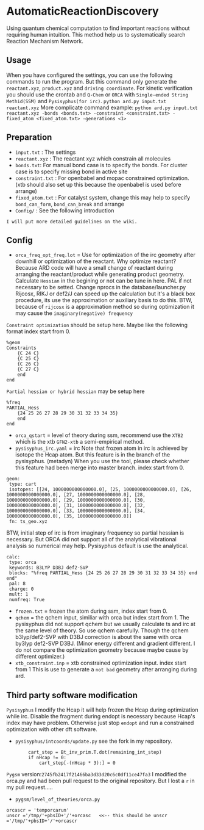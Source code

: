 # AutomaticReactionDiscovery
Using quantum chemical computation to find important reactions without
requiring human intuition.
This method help us to systematically search Reaction Mechanism Network.

## Usage
When you have configured the settings, you can use the following commands to run the program.
But this command only generate the `reactant.xyz`, `product.xyz` and `driving coordinate`.
For kinetic verification you should use the crontab and `Q-Chem` or `ORCA` with `Single-ended String Methid(SSM)` and `Pysisyphus(for irc)`.
`python ard.py input.txt reactant.xyz`
More complicate command example:
`python ard.py input.txt reactant.xyz -bonds <bonds.txt> -constraint <constraint.txt> -fixed_atom <fixed_atom.txt> -generations <1>`

## Preparation

 * `input.txt` : The settings
 * `reactant.xyz` : The reactant xyz which constrain all molecules
 * `bonds.txt`: For manual bond case is to specify the bonds. For cluster case is to specify missing bond in active site
 * `constraint.txt` : For openbabel and mopac constrained optimization. (xtb should also set up this because the openbabel is used before arrange)
 * `fixed_atom.txt` : For catalyst system, change this may help to specify `bond_can_form`, `bond_can_break` and arrange
 * `Config/` : See the following introduction

 `I will put more detailed guidelines on the wiki.`
## Config

* `orca_freq_opt_freq.lot` = Use for optimization of the irc geometry after downhill or optimization of the reactant.
Why optimize reactant? Because ARD code will have a small change of reactant during arranging the reactant/product while generating product geometry.
Calculate `Hessian` in the begining or not can be tune in here.
PAL if not necessary to be setted. Change nprocs in the database/launcher.py
Rijcosx, RIKJ or def2/J can speed up the calculation but it's a black box procedure, its use the approximation or auxiliary basis to do this.
BTW, because of `rijcosx` is a approximation method so during optimization it may cause the `imaginary(negative) frequency`

`Constraint optimization` should be setup here. Maybe like the following format index start from 0.
```
%geom
Constraints
	{C 24 C} 
	{C 25 C}
	{C 26 C}
	{C 27 C}
	end
end
```
`Partial hessian or hybrid hessian` may be setup here
```
%freq
PARTIAL_Hess 
	{24 25 26 27 28 29 30 31 32 33 34 35}
	end
end
```

* `orca_qstart` = level of theory during ssm, recommend use the `XTB2` which is the xtb `GFN2-xtb` a semi-empirical method.
* `pysisyphus_irc.yaml` = irc
Note that frozen atom in irc is achieved by isotope the Hcap atom.
But this feature is in the branch of the pysisyphus. (metadyn)
When you use the tool, please check whether this feature had been merge into master branch.
index start from 0.
```
geom:
 type: cart
 isotopes: [[24, 1000000000000000.0], [25, 1000000000000000.0], [26, 1000000000000000.0], [27, 1000000000000000.0], [28, 1000000000000000.0], [29, 1000000000000000.0], [30, 1000000000000000.0], [31, 1000000000000000.0], [32, 1000000000000000.0], [33, 1000000000000000.0], [34, 1000000000000000.0], [35, 1000000000000000.0]]
 fn: ts_geo.xyz
```
BTW, initial step of irc is from imaginary frequency so partial hessian is necessary.
But ORCA did not support all of the analytical vibrational analysis so numerical may help. Pysisyphus default is use the analytical.
```
calc:
 type: orca
 keywords: B3LYP D3BJ def2-SVP 
 blocks: "%freq PARTIAL_Hess {24 25 26 27 28 29 30 31 32 33 34 35} end end"
 pal: 8
 charge: 0
 mult: 1
 numfreq: True
```
* `frozen.txt` = frozen the atom during ssm, index start from 0.
* `qchem` = the qchem input, similiar with orca but index start from 1.
The pysisyphus did not support qchem but we usually calculate ts and irc at the same level of theory. So use qchem carefully.
Though the qchem b3lyp/def2-SVP with D3BJ correction is about the same with orca by3lyp def2-SVP D3BJ. 
(Minor energy different and gradient different. I do not compare the optimization geometry because maybe cause by different optimizer.)
* `xtb_constraint.inp` = xtb constrained optimization input. index start from 1
This is use to generate a `not bad` geometry after arranging during ard.

## Third party software modification

`Pysisyphus`
I modify the Hcap it will help frozen the Hcap during optimization while irc.
Disable the fragment during endopt is necessary because Hcap's index may have problem.
Otherwise just stop `endopt` and run a constrained optimization with other dft software.
* `pysisyphus/intcoords/update.py` see the fork in my repository.
```
        cart_step = Bt_inv_prim.T.dot(remaining_int_step)
        if nHcap != 0:
            cart_step[-(nHcap * 3):] = 0
```
`Pygsm`
version:`2745fb2417f21466ba3d33d20c6c0df11ce47fa3`
I modified the orca.py and had been pull request to the original repository. But I lost a `r` in my pull request.....
* `pygsm/level_of_theories/orca.py`
```
orcascr = 'temporcarun'
unscr ='/tmp/'+pbsID+'/'+orcasc   <<-- this should be unscr ='/tmp/'+pbsID+'/'+orcascr
```
